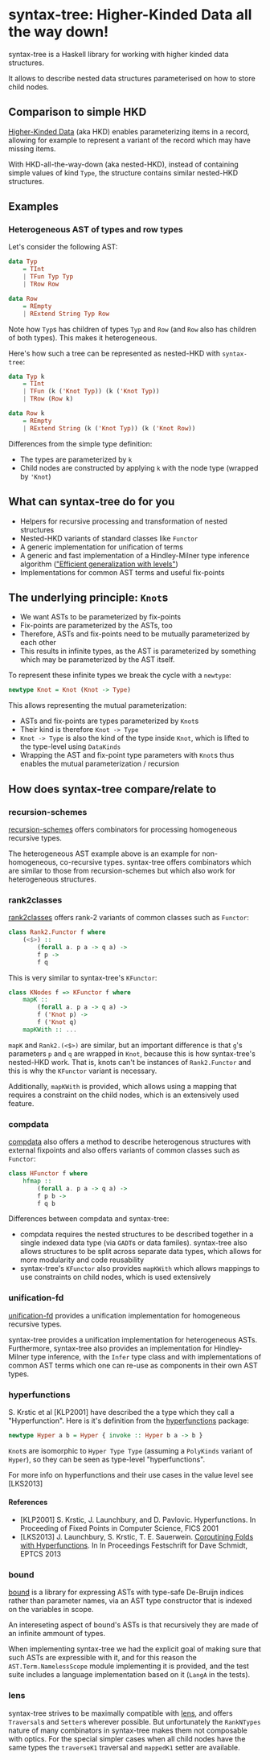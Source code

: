 # syntax-tree: Higher-Kinded Data all the way down!

syntax-tree is a Haskell library for working with higher kinded data structures.

It allows to describe nested data structures parameterised on how to store child nodes.

## Comparison to simple HKD

[Higher-Kinded Data](http://reasonablypolymorphic.com/blog/higher-kinded-data) (aka HKD) enables parameterizing items in a record, allowing for example to represent a variant of the record which may have missing items.

With HKD-all-the-way-down (aka nested-HKD), instead of containing simple values of kind `Type`, the structure contains similar nested-HKD structures.

## Examples

### Heterogeneous AST of types and row types

Let's consider the following AST:

```Haskell
data Typ
    = TInt
    | TFun Typ Typ
    | TRow Row

data Row
    = REmpty
    | RExtend String Typ Row
```

Note how `Typ`s has children of types `Typ` and `Row` (and `Row` also has children of both types). This makes it heterogeneous.

Here's how such a tree can be represented as nested-HKD with `syntax-tree`:

```Haskell
data Typ k
    = TInt
    | TFun (k ('Knot Typ)) (k ('Knot Typ))
    | TRow (Row k)

data Row k
    = REmpty
    | RExtend String (k ('Knot Typ)) (k ('Knot Row))
```

Differences from the simple type definition:

* The types are parameterized by `k`
* Child nodes are constructed by applying `k` with the node type (wrapped by `'Knot`)

## What can syntax-tree do for you

* Helpers for recursive processing and transformation of nested structures
* Nested-HKD variants of standard classes like `Functor`
* A generic implementation for unification of terms
* A generic and fast implementation of a Hindley-Milner type inference algorithm (["Efficient generalization with levels"](http://okmij.org/ftp/ML/generalization.html#levels))
* Implementations for common AST terms and useful fix-points

## The underlying principle: `Knot`s

* We want ASTs to be parameterized by fix-points
* Fix-points are parameterized by the ASTs, too
* Therefore, ASTs and fix-points need to be mutually parameterized by each other
* This results in infinite types, as the AST is parameterized by something which may be parameterized by the AST itself.

To represent these infinite types we break the cycle with a `newtype`:

```Haskell
newtype Knot = Knot (Knot -> Type)
```

This allows representing the mutual parameterization:

* ASTs and fix-points are types parameterized by `Knot`s
* Their kind is therefore `Knot -> Type`
* `Knot -> Type` is also the kind of the type inside `Knot`, which is lifted to the type-level using `DataKinds`
* Wrapping the AST and fix-point type parameters with `Knot`s thus enables the mutual parameterization / recursion

## How does syntax-tree compare/relate to

### recursion-schemes

[recursion-schemes](http://hackage.haskell.org/package/recursion-schemes) offers combinators for processing homogeneous recursive types.

The heterogeneous AST example above is an example for non-homogeneous, co-recursive types. syntax-tree offers combinators which are similar to those from recursion-schemes but which also work for heterogeneous structures.

### rank2classes

[rank2classes](https://hackage.haskell.org/package/rank2classes) offers rank-2 variants of common classes such as `Functor`:

```Haskell
class Rank2.Functor f where
    (<$>) ::
        (forall a. p a -> q a) ->
        f p ->
        f q
```

This is very similar to syntax-tree's `KFunctor`:

```Haskell
class KNodes f => KFunctor f where
    mapK ::
        (forall a. p a -> q a) ->
        f ('Knot p) ->
        f ('Knot q)
    mapKWith :: ...
```

`mapK` and `Rank2.(<$>)` are similar, but an important difference is that `g`'s parameters `p` and `q` are wrapped in `Knot`, because this is how syntax-tree's nested-HKD work. That is, knots can't be instances of `Rank2.Functor` and this is why the `KFunctor` variant is necessary.

 Additionally, `mapKWith` is provided, which allows using a mapping that requires a constraint on the child nodes, which is an extensively used feature.

### compdata

[compdata](http://hackage.haskell.org/package/compdata) also offers a method to describe heterogenous structures with external fixpoints and also offers variants of common classes such as `Functor`:

```Haskell
class HFunctor f where
    hfmap ::
        (forall a. p a -> q a) ->
        f p b ->
        f q b
```

Differences between compdata and syntax-tree:

* compdata requires the nested structures to be described together in a single indexed data type (via `GADT`s or data familes). syntax-tree also allows structures to be split across separate data types, which allows for more modularity and code reusability
* syntax-tree's `KFunctor` also provides `mapKWith` which allows mappings to use constraints on child nodes, which is used extensively

### unification-fd

[unification-fd](http://hackage.haskell.org/package/unification-fd) provides a unification implementation for homogeneous recursive types.

syntax-tree provides a unification implementation for heterogeneous ASTs. Furthermore, syntax-tree also provides an implementation for Hindley-Milner type inference, with the `Infer` type class and with implementations of common AST terms which one can re-use as components in their own AST types.

### hyperfunctions

S. Krstic et al [KLP2001] have described the a type which they call a "Hyperfunction". Here is it's definition from the [hyperfunctions](http://hackage.haskell.org/package/hyperfunctions) package:

```Haskell
newtype Hyper a b = Hyper { invoke :: Hyper b a -> b }
```

`Knot`s are isomorphic to `Hyper Type Type` (assuming a `PolyKinds` variant of `Hyper`), so they can be seen as type-level "hyperfunctions".

For more info on hyperfunctions and their use cases in the value level see [LKS2013]

#### References

* [KLP2001] S. Krstic, J. Launchbury, and D. Pavlovic. Hyperfunctions. In Proceeding of Fixed Points in Computer Science, FICS 2001
* [LKS2013] J. Launchbury, S. Krstic, T. E. Sauerwein. [Coroutining Folds with Hyperfunctions](https://arxiv.org/abs/1309.5135). In In Proceedings Festschrift for Dave Schmidt, EPTCS 2013

### bound

[bound](http://hackage.haskell.org/package/bound) is a library for expressing ASTs with type-safe De-Bruijn indices rather than parameter names, via an AST type constructor that is indexed on the variables in scope.

An intereseting aspect of bound's ASTs is that recursively they are made of an infinite ammount of types.

When implementing syntax-tree we had the explicit goal of making sure that such ASTs are expressible with it,
and for this reason the `AST.Term.NamelessScope` module implementing it is provided, and the test suite includes
a language implementation based on it (`LangA` in the tests).

### lens

syntax-tree strives to be maximally compatible with [lens](http://hackage.haskell.org/package/lens), and offers `Traversal`s and `Setter`s wherever possible. But unfortunately the `RankNTypes` nature of many combinators in syntax-tree makes them not composable with optics. For the special simpler cases when all child nodes have the same types the `traverseK1` traversal and `mappedK1` setter are available.
